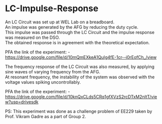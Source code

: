 # LC-Impulse-Response
An LC Circuit was set up at WEL Lab on a breadboard.  
An impulse was generated by the AFG by reducing the duty cycle.  
This impulse was passed through the LC Circuit and the impulse response was measured on the DSO.  
The obtained response is in agreement with the theoretical expectation.  

PFA the link of the experiment: - https://drive.google.com/file/d/10mQmEXkeA1QuIg4fE-1cr--i0rEofCh_/view

The frequency response of the LC Circuit was also measured, by applying sine waves of varying frequency from the AFG.  
At resonant frequency, the instability of the system was observed with the voltage values spiking uncontrollably.  

PFA the link of the experiment: - https://drive.google.com/file/d/10knQxCLds5CRq1gfXVzS2rcDTxM2nltT/view?usp=drivesdk

PS: This experiment was done as a challenge problem of EE229 taken by Prof. Vikram Gadre as a part of Group 2.
